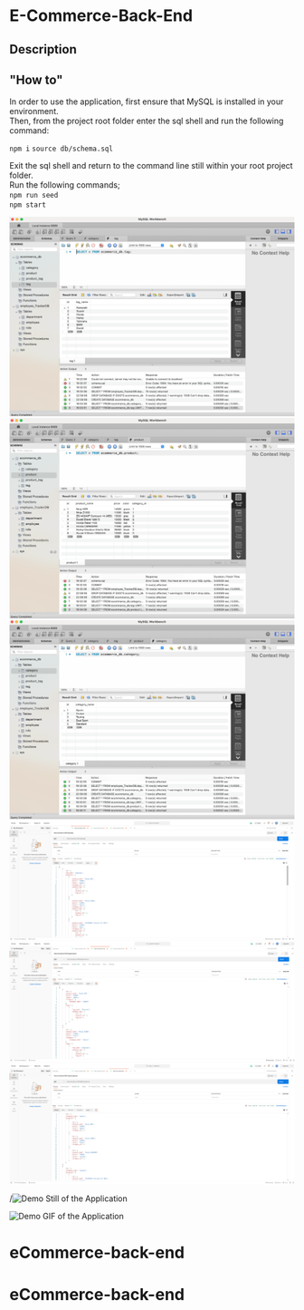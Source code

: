 # E-Commerce-Back-End

## Description 


## "How to"

 In order to use the application, first ensure that MySQL is installed in your environment.    
 Then, from the project root folder enter the sql shell and run the following command:          

`npm i`
`source db/schema.sql`    


Exit the sql shell and return to the command line still within your root project folder.      
Run the following commands;          
`npm run seed`    
`npm start`    

![stillMySQL](./assets/tags.png)
![stillMySQL](./assets/products.png)
![stillMySQL](./assets/categories.png)
![stillMySQL](./assets/postman_tags.png)
![stillMySQL](./assets/postman_products.png)
![stillMySQL](./assets/postman_categories.png)

/![Demo Still of the Application](doc/demo_still.png?raw=true "Demo of the Application")    

![Demo GIF of the Application](doc/gif/db_start_gif.gif?raw=true "Demo of the Application")     







# eCommerce-back-end
# eCommerce-back-end
